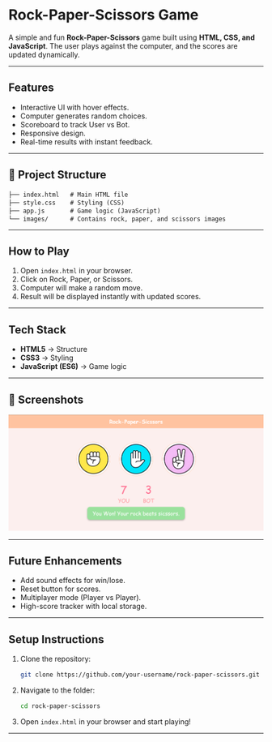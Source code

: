 # Rock-Paper-Scissors Game

A simple and fun **Rock-Paper-Scissors** game built using **HTML, CSS, and JavaScript**. The user plays against the computer, and the scores are updated dynamically.

---

## Features

*  Interactive UI with hover effects.
*  Computer generates random choices.
*  Scoreboard to track User vs Bot.
*  Responsive design.
*  Real-time results with instant feedback.

---

## 📂 Project Structure

```
├── index.html   # Main HTML file
├── style.css    # Styling (CSS)
├── app.js       # Game logic (JavaScript)
└── images/      # Contains rock, paper, and scissors images
```

---

## How to Play

1. Open `index.html` in your browser.
2. Click on Rock, Paper, or Scissors.
3. Computer will make a random move.
4. Result will be displayed instantly with updated scores.

---

## Tech Stack

* **HTML5** → Structure
* **CSS3** → Styling
* **JavaScript (ES6)** → Game logic

---

## 📸 Screenshots

![Game demo](/images/demo.png)

---

## Future Enhancements

* Add sound effects for win/lose.
* Reset button for scores.
* Multiplayer mode (Player vs Player).
* High-score tracker with local storage.

---

## Setup Instructions

1. Clone the repository:

   ```bash
   git clone https://github.com/your-username/rock-paper-scissors.git
   ```
2. Navigate to the folder:

   ```bash
   cd rock-paper-scissors
   ```
3. Open `index.html` in your browser and start playing!

---
